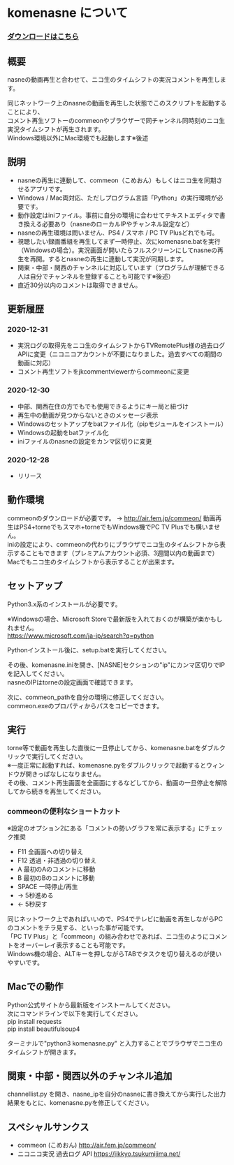 # komenasne について

### [ダウンロードはこちら](https://github.com/nyumen/komenasne/releases)

## 概要
nasneの動画再生と合わせて、ニコ生のタイムシフトの実況コメントを再生します。

同じネットワーク上のnasneの動画を再生した状態でこのスクリプトを起動することにより、  
コメント再生ソフトーのcommeonやブラウザーで同チャンネル同時刻のニコ生実況タイムシフトが再生されます。  
Windows環境以外にMac環境でも起動します※後述  
  
  
## 説明
- nasneの再生に連動して、commeon（こめおん）もしくはニコ生を同期させるアプリです。
- Windows / Mac両対応、ただしプログラム言語「Python」の実行環境が必要です。
- 動作設定はiniファイル。事前に自分の環境に合わせてテキストエディタで書き換える必要あり（nasneのローカルIPやチャンネル設定など）
- nasneの再生環境は問いません、PS4 / スマホ / PC TV Plusどれでも可。
- 視聴したい録画番組を再生してまず一時停止、次にkomenasne.batを実行（Windowsの場合）。実況画面が開いたらフルスクリーンにしてnasneの再生を再開。するとnasneの再生に連動して実況が同期します。
- 関東・中部・関西のチャンネルに対応しています（プログラムが理解できる人は自分でチャンネルを登録することも可能です※後述）
- 直近30分以内のコメントは取得できません。


## 更新履歴
### 2020-12-31
- 実況ログの取得先をニコ生のタイムシフトからTVRemotePlus様の過去ログAPIに変更（ニコニコアカウントが不要になりました。過去すべての期間の動画に対応）
- コメント再生ソフトをjkcommentviewerからcommeonに変更
### 2020-12-30
- 中部、関西在住の方でもでも使用できるようにキー局と紐づけ
- 再生中の動画が見つからないときのメッセージ表示
- Windowsのセットアップをbatファイル化（pipモジュールをインストール）
- Windowsの起動をbatファイル化
- iniファイルのnasneの設定をカンマ区切りに変更
### 2020-12-28
- リリース


## 動作環境
commeonのダウンロードが必要です。 → http://air.fem.jp/commeon/
動画再生はPS4+torneでもスマホ+torneでもWindows機でPC TV Plusでも構いません。  
iniの設定により、commeonの代わりにブラウザでニコ生のタイムシフトから表示することもできます（プレミアムアカウント必須、3週間以内の動画まで）  
Macでもニコ生のタイムシフトから表示することが出来ます。


## セットアップ
Python3.x系のインストールが必要です。  
  
※Windowsの場合、Microsoft Storeで最新版を入れておくのが構築が楽かもしれません。  
https://www.microsoft.com/ja-jp/search?q=python  
  
Pythonインストール後に、setup.batを実行してください。
  
その後、komenasne.iniを開き、[NASNE]セクションの"ip"にカンマ区切りでIPを記入してください。  
nasneのIPはtorneの設定画面で確認できます。  
  
次に、commeon_pathを自分の環境に修正してください。  
commeon.exeのプロパティからパスをコピーできます。  

  
## 実行
torne等で動画を再生した直後に一旦停止してから、komenasne.batをダブルクリックで実行してください。  
※一度正常に起動すれば、komenasne.pyをダブルクリックで起動するとウィンドウが開きっぱなしになりません。  
その後、コメント再生画面を全画面にするなどしてから、動画の一旦停止を解除してから続きを再生してください。  
### commeonの便利なショートカット
※設定のオプション2にある「コメントの勢いグラフを常に表示する」にチェック推奨
- F11 全画面への切り替え
- F12 透過・非透過の切り替え
- A 最初のAのコメントに移動
- B 最初のBのコメントに移動
- SPACE 一時停止/再生
- → 5秒進める
- ← 5秒戻す

同じネットワーク上であればいいので、PS4でテレビに動画を再生しながらPCのコメントをチラ見する、といった事が可能です。  
「PC TV Plus」と「commeon」の組み合わせであれば、ニコ生のようにコメントをオーバーレイ表示することも可能です。  
Windows機の場合、ALTキーを押しながらTABでタスクを切り替えるのが使いやすいです。  
  
  
## Macでの動作
Python公式サイトから最新版をインストールしてください。  
次にコマンドラインで以下を実行してください。  
pip install requests  
pip install beautifulsoup4  

ターミナルで"python3 komenasne.py" と入力することでブラウザでニコ生のタイムシフトが開きます。  
  
  
## 関東・中部・関西以外のチャンネル追加
channellist.py を開き、nasne_ipを自分のnasneに書き換えてから実行した出力結果をもとに、komenasne.pyを修正してください。  


## スペシャルサンクス
- commeon (こめおん) http://air.fem.jp/commeon/
- ニコニコ実況 過去ログ API https://jikkyo.tsukumijima.net/
